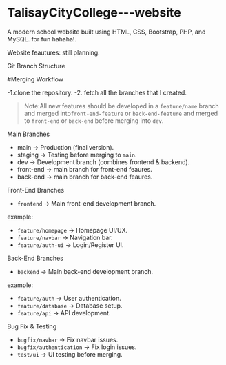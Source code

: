 # TalisayCityCollege---website
A modern school website built using HTML, CSS, Bootstrap, PHP, and MySQL.
for fun hahaha!.

Website feautures: still planning.

 Git Branch Structure

 #Merging Workflow

-1.clone the repository.
-2. fetch all the branches that I created.
> Note:All new features should be developed in a `feature/name` branch and merged into`front-end-feature` or `back-end-feature` and merged to `front-end` or `back-end` before merging into `dev`.

 Main Branches
- main → Production (final version).
- staging → Testing before merging to `main`.
- dev → Development branch (combines frontend & backend).
- front-end → main branch for front-end feaures.
- back-end → main branch for back-end feaures.

 Front-End Branches
- `frontend` → Main front-end development branch.

example:
- `feature/homepage` → Homepage UI/UX.
- `feature/navbar` → Navigation bar.
- `feature/auth-ui` → Login/Register UI.

 Back-End Branches
- `backend` → Main back-end development branch.

example:
- `feature/auth` → User authentication.
- `feature/database` → Database setup.
- `feature/api` → API development.

 Bug Fix & Testing
- `bugfix/navbar` → Fix navbar issues.
- `bugfix/authentication` → Fix login issues.
- `test/ui` → UI testing before merging.



